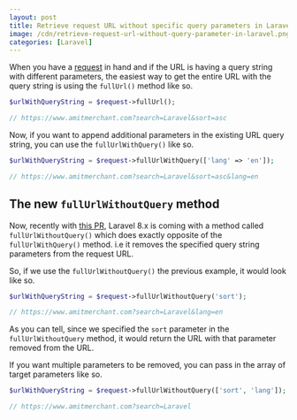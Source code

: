 ```yaml
---
layout: post
title: Retrieve request URL without specific query parameters in Laravel
image: /cdn/retrieve-request-url-without-query-parameter-in-laravel.png
categories: [Laravel]
---
```


When you have a [request](https://laravel.com/docs/8.x/requests) in hand and if the URL is having a query string with different parameters, the easiest way to get the entire URL with the query string is using the `fullUrl()` method like so.

```php
$urlWithQueryString = $request->fullUrl();

// https://www.amitmerchant.com?search=Laravel&sort=asc
```

Now, if you want to append additional parameters in the existing URL query string, you can use the `fullUrlWithQuery()` like so.

```php
$urlWithQueryString = $request->fullUrlWithQuery(['lang' => 'en']);

// https://www.amitmerchant.com?search=Laravel&sort=asc&lang=en
```

## The new `fullUrlWithoutQuery` method

Now, recently with [this PR](https://github.com/laravel/framework/pull/38482), Laravel 8.x is coming with a method called `fullUrlWithoutQuery()` which does exactly opposite of the `fullUrlWithQuery()` method. i.e it removes the specified query string parameters from the request URL.

So, if we use the `fullUrlWithoutQuery()` the previous example, it would look like so.

```php
$urlWithQueryString = $request->fullUrlWithoutQuery('sort');

// https://www.amitmerchant.com?search=Laravel&lang=en
```

As you can tell, since we specified the `sort` parameter in the `fullUrlWithoutQuery` method, it would return the URL with that parameter removed from the URL.

If you want multiple parameters to be removed, you can pass in the array of target parameters like so.

```php
$urlWithQueryString = $request->fullUrlWithoutQuery(['sort', 'lang']);

// https://www.amitmerchant.com?search=Laravel
```